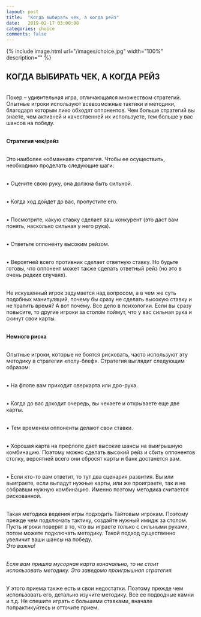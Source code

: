```yaml
---
layout: post
title:  "Когда выбирать чек, а когда рейз"
date:   2019-02-17 03:00:08
categories: choice
comments: false
---
```


{% include image.html url="/images/choice.jpg" width="100%" description="" %}

## КОГДА ВЫБИРАТЬ ЧЕК, А КОГДА РЕЙЗ

<br>Покер – удивительная игра, отличающаяся множеством стратегий. Опытные игроки используют всевозможные тактики и методики, благодаря которым лихо обходят оппонентов. Чем больше стратегий вы знаете, чем активней и качественней их используете, тем больше у вас шансов на победу.

<br><strong>Стратегия чек/рейз</strong>

<br>Это наиболее «обманная» стратегия. Чтобы ее осуществить, необходимо проделать следующие шаги:

<br>•	Оцените свою руку, она должна быть сильной.

<br>•	Когда ход дойдет до вас, пропустите его.

<br>•	Посмотрите, какую ставку сделает ваш конкурент (это даст вам понять, насколько сильная у него рука).

<br>•	Ответьте оппоненту высоким рейзом.

<br>•	Вероятней всего противник сделает ответную ставку. Но будьте готовы, что оппонент может также сделать ответный рейз (но это в очень редких случаях).

<br>Не искушенный игрок задумается над вопросом, а в чем же суть подобных манипуляций, почему бы сразу не сделать высокую ставку и не тратить время? А вот почему. Все дело в психологии. Если вы сразу повысите, то другие игроки за столом поймут, что у вас сильная рука и скинут свои карты.

<br><strong>Немного риска</strong>

<br>Опытные игроки, которые не боятся рисковать, часто используют эту методику в стратегии «полу-блеф». Стратегия выглядит следующим образом:

<br>•	На флопе вам приходит оверкарта или дро-рука.

<br>•	Когда до вас доходит очередь, вы чекаете и открываете еще две карты.

<br>•	Тем временем оппоненты делают свои ставки.

<br>•	Хорошая карта на префлопе дает высокие шансы на выигрышную комбинацию. Поэтому можно сделать высокий рейз и сбить оппонентов столку, вероятней всего они сбросят карты и банк достанется вам. 

<br>•	Если кто-то вам ответит, то тут два сценария развития. Вы или выиграете, если выпадут нужные карты, или же проиграете, так и не собравши нужную комбинацию. Именно поэтому методика считается рискованной.

<br>Такая методика ведения игры подходить Тайтовым игрокам. Поэтому прежде чем подключать тактику, создайте нужный имидж за столом. Пусть игроки поверят в то, что вы играете только с сильными руками, потом можете подключать методику. Такой подход существенно увеличит ваши шансы на победу. 
<br><i>Это важно!</i>

<br><i>Если вам пришла мусорная карта изначально, то не стоит использовать методику. Это заведомо проигрышная стратегия.</i>

<br>У этого приема также есть и свои недостатки. Поэтому прежде чем использовать его, детально изучите методику. Все ее подводные камни и т.д. Не спешите играть с большими ставками, вначале попрактикуйтесь и отточите прием. 
